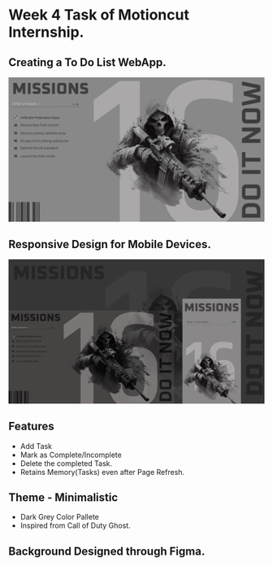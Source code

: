 # Week 4 Task of Motioncut Internship.

## Creating a To Do List WebApp.

![WebApp Screenshot](https://github.com/AmanKadam-16/AmanKadam-16.github.io/blob/main/Assets/SnapShot.png)

## Responsive Design for Mobile Devices.
![Responssive WebApp](https://github.com/AmanKadam-16/AmanKadam-16.github.io/blob/main/Assets/Responsive_Snapshot.png)

## Features
- Add Task
- Mark as Complete/Incomplete
- Delete the completed Task.
- Retains Memory(Tasks) even after Page Refresh.

## Theme - Minimalistic
- Dark Grey Color Pallete
- Inspired from Call of Duty Ghost.

## Background Designed through Figma.
